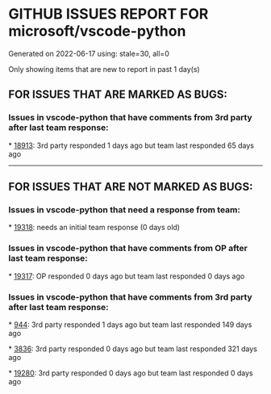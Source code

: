 
# GITHUB ISSUES REPORT FOR microsoft/vscode-python


Generated on 2022-06-17 using: stale=30, all=0


Only showing items that are new to report in past 1 day(s)


## FOR ISSUES THAT ARE MARKED AS BUGS:


### Issues in vscode-python that have comments from 3rd party after last team response:


\* [18913](https://github.com/microsoft/vscode-python/issues/18913 "Testing side bar loses focus when running tests"): 3rd party responded 1 days ago but team last responded 65 days ago

---

## FOR ISSUES THAT ARE NOT MARKED AS BUGS:


### Issues in vscode-python that need a response from team:


\* [19318](https://github.com/microsoft/vscode-python/issues/19318 "Failed pytest includes [undefined] in title"): needs an initial team response (0 days old)

### Issues in vscode-python that have comments from OP after last team response:


\* [19317](https://github.com/microsoft/vscode-python/issues/19317 "`python.testing.pytestPath` does not work with test discovery."): OP responded 0 days ago but team last responded 0 days ago

### Issues in vscode-python that have comments from 3rd party after last team response:


\* [944](https://github.com/microsoft/vscode-python/issues/944 "Use environment variables defined in `.env` file when running code in a terminal"): 3rd party responded 1 days ago but team last responded 149 days ago

\* [3836](https://github.com/microsoft/vscode-python/issues/3836 "Run linter on all files in a workspace, even the unopened ones"): 3rd party responded 0 days ago but team last responded 321 days ago

\* [19280](https://github.com/microsoft/vscode-python/issues/19280 "Provide a build target that disables localization"): 3rd party responded 0 days ago but team last responded 0 days ago

